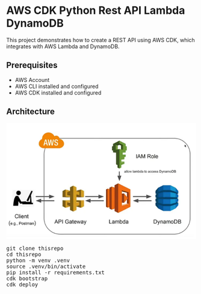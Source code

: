 # AWS CDK Python Rest API Lambda DynamoDB

This project demonstrates how to create a REST API using AWS CDK, which integrates with AWS Lambda and DynamoDB.

## Prerequisites

- AWS Account
- AWS CLI installed and configured
- AWS CDK installed and configured

## Architecture

![](images/restapi-lambda-dynamodb.png)

<pre>
git clone thisrepo
cd thisrepo
python -m venv .venv
source .venv/bin/activate
pip install -r requirements.txt
cdk bootstrap
cdk deploy
</pre>